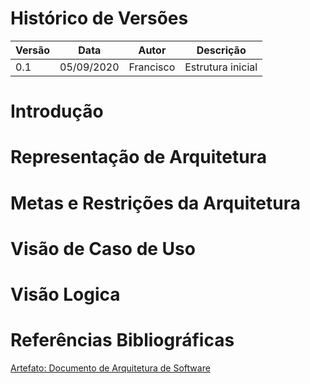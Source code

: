 # Histórico de Versões

| Versão  |  Data  | Autor  |  Descrição  |
| ------------------- | ------------------- | ------------------- | ------------------- |
| 0.1 | 05/09/2020  | Francisco   | Estrutura inicial  |



# Introdução

#  Representação de Arquitetura

#  Metas e Restrições da Arquitetura

#  Visão de Caso de Uso

# Visão Logica


# Referências Bibliográficas


[Artefato: Documento de Arquitetura de Software](https://www.cin.ufpe.br/~gta/rup-vc/core.base_rup/workproducts/rup_software_architecture_document_C367485C.html)




